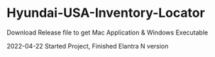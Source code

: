 # Hyundai-USA-Inventory-Locator

Download Release file to get Mac Application & Windows Executable

2022-04-22 Started Project, Finished Elantra N version
